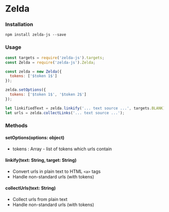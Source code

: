 # Zelda

### Installation
```shell
npm install zelda-js --save
```

### Usage
```javascript
const targets = require('zelda-js').targets;
const Zelda = require('zelda-js').Zelda;

const zelda = new Zelda({
  tokens: ['$token 1$']
});

zelda.setOptions({
  tokens: ['$token 1$', '$token 2$']
});

let linkifiedText = zelda.linkify('... text source ...', targets.BLANK);
let urls = zelda.collectLinks('... text source ...');
```
### Methods
#### setOptions(options: object)
- tokens : Array - list of tokens which urls contain

#### linkify(text: String, target: String)
- Convert urls in plain text to HTML ```<a>``` tags
- Handle non-standard urls (with tokens)

#### collectUrls(text: String)
- Collect urls from plain text
- Handle non-standard urls (with tokens)